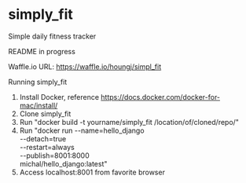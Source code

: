 # simply_fit
Simple daily fitness tracker

README in progress

Waffle.io URL: https://waffle.io/houngj/simpl_fit

Running simply_fit
1) Install Docker, reference https://docs.docker.com/docker-for-mac/install/
2) Clone simply_fit
3) Run "docker build -t yourname/simply_fit /location/of/cloned/repo/"
4) Run "docker run --name=hello_django \
    --detach=true \
    --restart=always \
    --publish=8001:8000 \
    michal/hello_django:latest"
5) Access localhost:8001 from favorite browser
